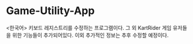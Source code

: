 # Game-Utility-App

<한국어>
키보드 레지스트리를 수정하는 프로그램이다. 그 외 KartRider 게임 유저들을 위한 기능들이 추가되어있다.
이외 추가적인 정보는 추후 수정할 예정이다.

